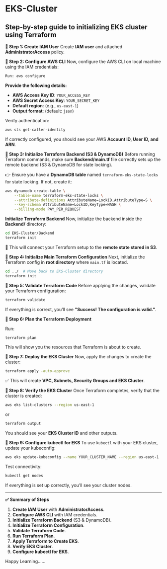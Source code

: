 # EKS-Cluster
Step-by-step guide to initializing EKS cluster using Terraform
---

**📌 Step 1: Create IAM User**
Create **IAM user** and attached **AdministratorAccess** policy.

**📌 Step 2: Configure AWS CLI**
Now, configure the AWS CLI on local machine using the IAM credentials:

```bash
Run: aws configure
```

**Provide the following details:**
- **AWS Access Key ID**: `YOUR_ACCESS_KEY`
- **AWS Secret Access Key**: `YOUR_SECRET_KEY`
- **Default region**: (e.g., `us-east-1`)
- **Output format**: (default: `json`)

Verify authentication:
```bash
aws sts get-caller-identity
```
If correctly configured, you should see your AWS **Account ID, User ID, and ARN**.

**📌 Step 3: Initialize Terraform Backend (S3 & DynamoDB)**
Before running Terraform commands, make sure **Backend/main.tf** file correctly sets up the remote backend (S3 & DynamoDB for state locking).

👉 Ensure you have a **DynamoDB table** named `terraform-eks-state-locks` for state locking. If not, create it:

```bash
aws dynamodb create-table \
    --table-name terraform-eks-state-locks \
    --attribute-definitions AttributeName=LockID,AttributeType=S \
    --key-schema AttributeName=LockID,KeyType=HASH \
    --billing-mode PAY_PER_REQUEST
```

**Initialize Terraform Backend**
Now, initialize the backend inside the **Backend/** directory:
```bash
cd EKS-Cluster/Backend
terraform init
```
🚀 This will connect your Terraform setup to the **remote state stored in S3**.

**📌 Step 4: Initialize Main Terraform Configuration**
Next, initialize the Terraform config in **root directory** where `main.tf` is located.

```bash
cd ../  # Move back to EKS-Cluster directory
terraform init
```

**📌 Step 5: Validate Terraform Code**
Before applying the changes, validate your Terraform configuration:

```bash
terraform validate
```

If everything is correct, you’ll see **"Success! The configuration is valid."**.

**📌 Step 6: Plan the Terraform Deployment**

Run:
```bash
terraform plan
```
This will show you the resources that Terraform is about to create.

**📌 Step 7: Deploy the EKS Cluster**
Now, apply the changes to create the cluster:

```bash
terraform apply -auto-approve
```
✅ This will create **VPC, Subnets, Security Groups and EKS Cluster**.

**📌 Step 8: Verify the EKS Cluster**
Once Terraform completes, verify that the cluster is created:

```bash
aws eks list-clusters --region us-east-1
```
or
```bash
terraform output
```
You should see your **EKS Cluster ID** and other outputs.


**📌 Step 9: Configure kubectl for EKS**
To use `kubectl` with your EKS cluster, update your kubeconfig:

```bash
aws eks update-kubeconfig --name YOUR_CLUSTER_NAME --region us-east-1
```
Test connectivity:
```bash
kubectl get nodes
```
If everything is set up correctly, you’ll see your cluster nodes.

---

**✅ Summary of Steps**
1. **Create IAM User** with **AdministratorAccess**.
2. **Configure AWS CLI** with IAM credentials.
3. **Initialize Terraform Backend** (S3 & DynamoDB).
4. **Initialize Terraform Configuration**.
5. **Validate Terraform Code**.
6. **Run Terraform Plan**.
7. **Apply Terraform to Create EKS**.
8. **Verify EKS Cluster**.
9. **Configure kubectl for EKS**.

Happy Learning......

